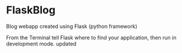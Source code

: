 # FlaskBlog
Blog webapp created using Flask (python framework)

From the Terminal tell Flask where to find your application, then run in development mode.
updated

